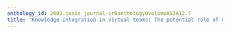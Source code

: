 ```yaml
---
anthology_id: 2002.jasis_journal-ir0anthology0volumeA53A12.7
title: 'Knowledge integration in virtual teams: The potential role of KMS'
---
```

